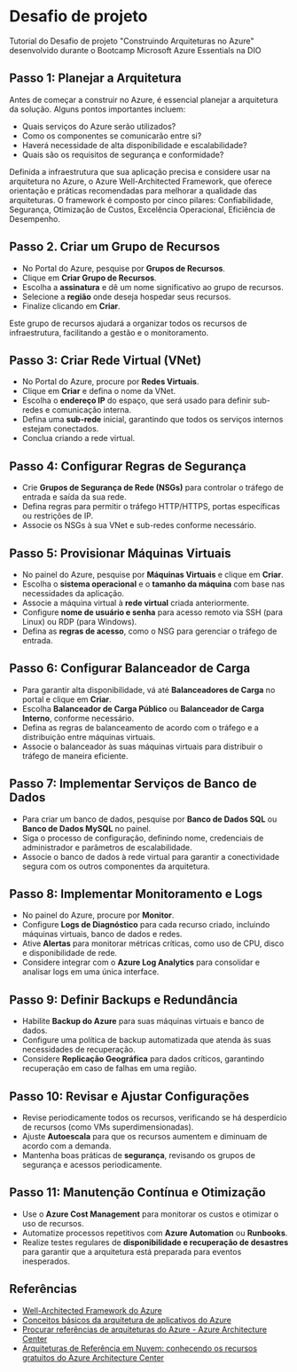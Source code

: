 # Desafio de projeto
Tutorial do Desafio de projeto "Construindo Arquiteturas no Azure" desenvolvido durante o Bootcamp Microsoft Azure Essentials na DIO

## Passo 1: **Planejar a Arquitetura**

Antes de começar a construir no Azure, é essencial planejar a arquitetura da solução. Alguns pontos importantes incluem:
- Quais serviços do Azure serão utilizados? 
- Como os componentes se comunicarão entre si?
- Haverá necessidade de alta disponibilidade e escalabilidade?
- Quais são os requisitos de segurança e conformidade?

Definida a infraestrutura que sua aplicação precisa e considere usar na arquitetura no Azure, o Azure Well-Architected Framework, que oferece orientação e práticas recomendadas para melhorar a qualidade das arquiteturas. 
O framework é composto por cinco pilares: Confiabilidade, Segurança, Otimização de Custos, Excelência Operacional, Eficiência de Desempenho.

## Passo 2. **Criar um Grupo de Recursos**

- No Portal do Azure, pesquise por **Grupos de Recursos**.
- Clique em **Criar Grupo de Recursos**.
- Escolha a **assinatura** e dê um nome significativo ao grupo de recursos.
- Selecione a **região** onde deseja hospedar seus recursos.
- Finalize clicando em **Criar**.

Este grupo de recursos ajudará a organizar todos os recursos de infraestrutura, facilitando a gestão e o monitoramento.

## Passo 3: **Criar Rede Virtual (VNet)**

- No Portal do Azure, procure por **Redes Virtuais**.
- Clique em **Criar** e defina o nome da VNet.
- Escolha o **endereço IP** do espaço, que será usado para definir sub-redes e comunicação interna.
- Defina uma **sub-rede** inicial, garantindo que todos os serviços internos estejam conectados.
- Conclua criando a rede virtual.

## Passo 4: **Configurar Regras de Segurança**

- Crie **Grupos de Segurança de Rede (NSGs)** para controlar o tráfego de entrada e saída da sua rede.
- Defina regras para permitir o tráfego HTTP/HTTPS, portas específicas ou restrições de IP.
- Associe os NSGs à sua VNet e sub-redes conforme necessário.

## Passo 5: **Provisionar Máquinas Virtuais**

- No painel do Azure, pesquise por **Máquinas Virtuais** e clique em **Criar**.
- Escolha o **sistema operacional** e o **tamanho da máquina** com base nas necessidades da aplicação.
- Associe a máquina virtual à **rede virtual** criada anteriormente.
- Configure **nome de usuário e senha** para acesso remoto via SSH (para Linux) ou RDP (para Windows).
- Defina as **regras de acesso**, como o NSG para gerenciar o tráfego de entrada.

## Passo 6: **Configurar Balanceador de Carga**

- Para garantir alta disponibilidade, vá até **Balanceadores de Carga** no portal e clique em **Criar**.
- Escolha **Balanceador de Carga Público** ou **Balanceador de Carga Interno**, conforme necessário.
- Defina as regras de balanceamento de acordo com o tráfego e a distribuição entre máquinas virtuais.
- Associe o balanceador às suas máquinas virtuais para distribuir o tráfego de maneira eficiente.

## Passo 7: **Implementar Serviços de Banco de Dados**

- Para criar um banco de dados, pesquise por **Banco de Dados SQL** ou **Banco de Dados MySQL** no painel.
- Siga o processo de configuração, definindo nome, credenciais de administrador e parâmetros de escalabilidade.
- Associe o banco de dados à rede virtual para garantir a conectividade segura com os outros componentes da arquitetura.

## Passo 8: **Implementar Monitoramento e Logs**

- No painel do Azure, procure por **Monitor**.
- Configure **Logs de Diagnóstico** para cada recurso criado, incluindo máquinas virtuais, banco de dados e redes.
- Ative **Alertas** para monitorar métricas críticas, como uso de CPU, disco e disponibilidade de rede.
- Considere integrar com o **Azure Log Analytics** para consolidar e analisar logs em uma única interface.

## Passo 9: **Definir Backups e Redundância**

- Habilite **Backup do Azure** para suas máquinas virtuais e banco de dados.
- Configure uma política de backup automatizada que atenda às suas necessidades de recuperação.
- Considere **Replicação Geográfica** para dados críticos, garantindo recuperação em caso de falhas em uma região.

## Passo 10: **Revisar e Ajustar Configurações**

- Revise periodicamente todos os recursos, verificando se há desperdício de recursos (como VMs superdimensionadas).
- Ajuste **Autoescala** para que os recursos aumentem e diminuam de acordo com a demanda.
- Mantenha boas práticas de **segurança**, revisando os grupos de segurança e acessos periodicamente.

## Passo 11: **Manutenção Contínua e Otimização**

- Use o **Azure Cost Management** para monitorar os custos e otimizar o uso de recursos.
- Automatize processos repetitivos com **Azure Automation** ou **Runbooks**.
- Realize testes regulares de **disponibilidade e recuperação de desastres** para garantir que a arquitetura está preparada para eventos inesperados.

## Referências
- [Well-Architected Framework do Azure](https://learn.microsoft.com/pt-br/azure/architecture/framework/)
- [Conceitos básicos da arquitetura de aplicativos do Azure](https://learn.microsoft.com/pt-br/azure/architecture/guide/)
- [Procurar referências de arquiteturas do Azure - Azure Architecture Center](https://learn.microsoft.com/pt-br/azure/architecture/browse/)
- [Arquiteturas de Referência em Nuvem: conhecendo os recursos gratuitos do Azure Architecture Center](https://www.youtube.com/watch?v=nDbZMNtl8PU)
